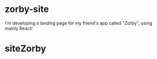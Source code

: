 # zorby-site
I'm developing a landing page for my friend's app called "Zorby", using mainly React!
# siteZorby
